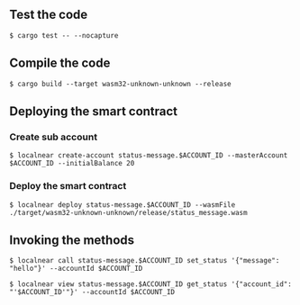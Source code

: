 ## Test the code

`$ cargo test -- --nocapture`

## Compile the code

`$ cargo build --target wasm32-unknown-unknown --release`

## Deploying the smart contract

### Create sub account

`$ localnear create-account status-message.$ACCOUNT_ID --masterAccount $ACCOUNT_ID --initialBalance 20`

### Deploy the smart contract

`$ localnear deploy status-message.$ACCOUNT_ID --wasmFile ./target/wasm32-unknown-unknown/release/status_message.wasm`

## Invoking the methods

`$ localnear call status-message.$ACCOUNT_ID set_status '{"message": "hello"}' --accountId $ACCOUNT_ID`

`$ localnear view status-message.$ACCOUNT_ID get_status '{"account_id": "'$ACCOUNT_ID'"}' --accountId $ACCOUNT_ID`
